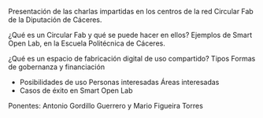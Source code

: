 Presentación de las charlas impartidas en los centros de la red Circular Fab de la Diputación de Cáceres.

¿Qué es un Circular Fab y qué se puede hacer en ellos?
Ejemplos de Smart Open Lab, en la Escuela Politécnica de Cáceres.

¿Qué es un espacio de fabricación digital de uso compartido?
Tipos
Formas de gobernanza y financiación

- Posibilidades de uso
Personas interesadas
Áreas interesadas
- Casos de éxito en Smart Open Lab

Ponentes: Antonio Gordillo Guerrero y Mario Figueira Torres
